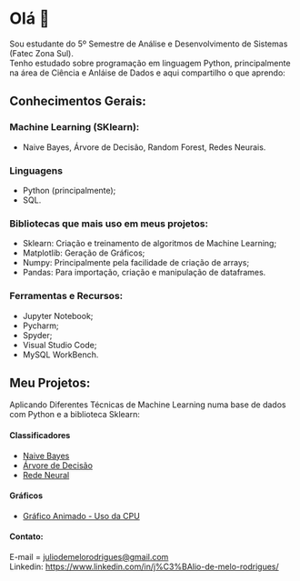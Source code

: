 # Olá 👋

<!--
**juliomrodrigues/juliomrodrigues** is a ✨ _special_ ✨ repository because its `README.md` (this file) appears on your GitHub profile. !-->
Sou estudante do 5º Semestre de Análise e Desenvolvimento de Sistemas (Fatec Zona Sul).  
Tenho estudado sobre programação em linguagem Python, principalmente na área de Ciência e Anláise de Dados e aqui compartilho o que aprendo: 

## Conhecimentos Gerais: 
### Machine Learning (SKlearn):
- Naive Bayes, Árvore de Decisão, Random Forest, Redes Neurais.

### Linguagens
- Python (principalmente);
- SQL.

### Bibliotecas que mais uso em meus projetos:
- Sklearn: Criação e treinamento de algoritmos de Machine Learning;  
- Matplotlib: Geração de Gráficos;  
- Numpy: Principalmente pela facilidade de criação de arrays;  
- Pandas: Para importação, criação e manipulação de dataframes.  

### Ferramentas e Recursos:
- Jupyter Notebook;  
- Pycharm;  
- Spyder;  
- Visual Studio Code;  
- MySQL WorkBench.  

## Meu Projetos:
Aplicando Diferentes Técnicas de Machine Learning numa base de dados com Python e a biblioteca Sklearn: 
#### Classificadores
- [Naive Bayes](https://github.com/juliomrodrigues/Classificador-Naive-Bayes)  
- [Árvore de Decisão](https://github.com/juliomrodrigues/Arvore-de-Decisao)  
- [Rede Neural](https://github.com/juliomrodrigues/Classificador-Rede-Neural)

#### Gráficos
- [Gráfico Animado - Uso da CPU](https://github.com/juliomrodrigues/Grafico-Uso-CPU)

#### Contato:
E-mail = juliodemelorodrigues@gmail.com  
Linkedin: https://www.linkedin.com/in/j%C3%BAlio-de-melo-rodrigues/
